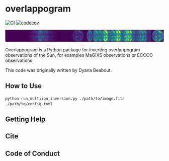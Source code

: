 # overlappogram

[![CI](https://github.com/jmbhughes/overlappogram/actions/workflows/CI.yml/badge.svg)](https://github.com/jmbhughes/overlappogram/actions/workflows/CI.yml)
[![codecov](https://codecov.io/gh/jmbhughes/overlappogram/graph/badge.svg?token=u1qQvzybz4)](https://codecov.io/gh/jmbhughes/overlappogram)

![overlappogram example](overlappogram.png)

Overlappogram is a Python package for inverting overlappogram observations of the Sun, for examples MaGIXS observations
or ECCCO observations.

This code was originally written by Dyana Beabout.

## How to Use

`python run_multiion_inversion.py ./path/to/image.fits ./path/to/config.toml`

## Getting Help

## Cite

## Code of Conduct
